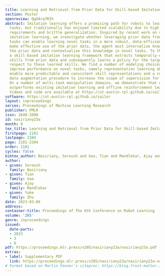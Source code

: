 ```yaml
---
title: Learning and Retrieval from Prior Data for Skill-based Imitation Learning
section: Poster
openreview: QgXArq7RIh
abstract: Imitation learning offers a promising path for robots to learn general-purpose
  tasks, but traditionally has enjoyed limited scalability due to high data supervision
  requirements and brittle generalization. Inspired by recent work on skill-based
  imitation learning, we investigate whether leveraging prior data from previous related
  tasks can enable learning novel tasks in a more robust, data-efficient manner. To
  make effective use of the prior data, the agent must internalize knowledge from
  the prior data and contextualize this knowledge in novel tasks. To that end we propose
  a skill-based imitation learning framework that extracts temporally-extended sensorimotor
  skills from prior data and subsequently learns a policy for the target task with
  respect to these learned skills. We find a number of modeling choices significantly
  improve performance on novel tasks, namely representation learning objectives to
  enable more predictable and consistent skill representations and a retrieval-based
  data augmentation procedure to increase the scope of supervision for the policy.
  On a number of multi-task manipulation domains, we demonstrate that our method significantly
  outperforms existing imitation learning and offline reinforcement learning approaches.
  Videos and code are available at https://ut-austin-rpl.github.io/sailor
software: https://ut-austin-rpl.github.io/sailor
layout: inproceedings
series: Proceedings of Machine Learning Research
publisher: PMLR
issn: 2640-3498
id: nasiriany23a
month: 0
tex_title: Learning and Retrieval from Prior Data for Skill-based Imitation Learning
firstpage: 2181
lastpage: 2204
page: 2181-2204
order: 2181
cycles: false
bibtex_author: Nasiriany, Soroush and Gao, Tian and Mandlekar, Ajay and Zhu, Yuke
author:
- given: Soroush
  family: Nasiriany
- given: Tian
  family: Gao
- given: Ajay
  family: Mandlekar
- given: Yuke
  family: Zhu
date: 2023-03-06
address:
container-title: Proceedings of The 6th Conference on Robot Learning
volume: '205'
genre: inproceedings
issued:
  date-parts:
  - 2023
  - 3
  - 6
pdf: https://proceedings.mlr.press/v205/nasiriany23a/nasiriany23a.pdf
extras:
- label: Supplementary PDF
  link: https://proceedings.mlr.press/v205/nasiriany23a/nasiriany23a-supp.pdf
# Format based on Martin Fenner's citeproc: https://blog.front-matter.io/posts/citeproc-yaml-for-bibliographies/
---
```

